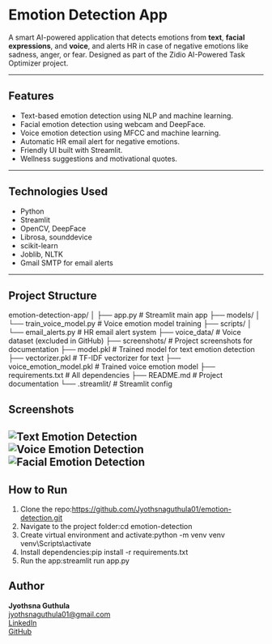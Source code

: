#  Emotion Detection App

A smart AI-powered application that detects emotions from **text**, **facial expressions**, and **voice**, and alerts HR in case of negative emotions like sadness, anger, or fear. Designed as part of the Zidio AI-Powered Task Optimizer project.

---

##  Features

- Text-based emotion detection using NLP and machine learning.
- Facial emotion detection using webcam and DeepFace.
- Voice emotion detection using MFCC and machine learning.
- Automatic HR email alert for negative emotions.
- Friendly UI built with Streamlit.
- Wellness suggestions and motivational quotes.

---

##  Technologies Used

- Python
- Streamlit
- OpenCV, DeepFace
- Librosa, sounddevice
- scikit-learn
- Joblib, NLTK
- Gmail SMTP for email alerts

---

##  Project Structure
emotion-detection-app/
│
├── app.py                        # Streamlit main app
├── models/
│   └── train_voice_model.py     # Voice emotion model training
├── scripts/
│   └── email_alerts.py          # HR email alert system
├── voice_data/                  # Voice dataset (excluded in GitHub)
├── screenshots/                 # Project screenshots for documentation
├── model.pkl                    # Trained model for text emotion detection
├── vectorizer.pkl               # TF-IDF vectorizer for text
├── voice_emotion_model.pkl      # Trained voice emotion model
├── requirements.txt             # All dependencies
├── README.md                    # Project documentation
└── .streamlit/                  # Streamlit config
##  Screenshots

![Text Emotion Detection](screenshots/text_emotion.png)  
![Voice Emotion Detection](screenshots/voice_emotion.png)  
![Facial Emotion Detection](screenshots/face_emotion.png)
---

##  How to Run

1. Clone the repo:https://github.com/Jyothsnaguthula01/emotion-detection.git  
2. Navigate to the project folder:cd emotion-detection
3. Create virtual environment and activate:python -m venv venv venv\Scripts\activate
4. Install dependencies:pip install -r requirements.txt
5. Run the app:streamlit run app.py

## Author

**Jyothsna Guthula**  
 jyothsnaguthula01@gmail.com  
[LinkedIn](https://www.linkedin.com/in/jyothsnaguthula)  
[GitHub](https://github.com/Jyothsnaguthula01)


